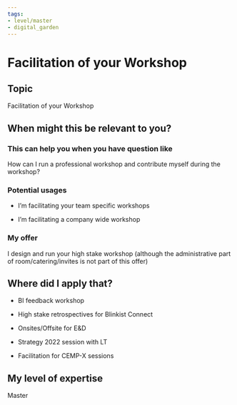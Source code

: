 ```yaml
---
tags: 
- level/master
- digital_garden
---
```

# Facilitation of your Workshop
## Topic

Facilitation of your Workshop

## When might this be relevant to you?

### This can help you when you have question like

How can I run a professional workshop and contribute myself during the workshop?

### Potential usages

-   I’m facilitating your team specific workshops
    
-   I’m facilitating a company wide workshop
    

### My offer

I design and run your high stake workshop (although the administrative part of room/catering/invites is not part of this offer)

## Where did I apply that?

-   BI feedback workshop
    
-   High stake retrospectives for Blinkist Connect
    
-   Onsites/Offsite for E&D
    
-   Strategy 2022 session with LT
    
-   Facilitation for CEMP-X sessions
    

## My level of expertise

Master
